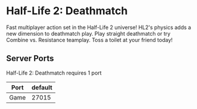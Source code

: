 # Half-Life 2: Deathmatch

Fast multiplayer action set in the Half-Life 2 universe! HL2's physics adds a new dimension to deathmatch play. Play straight deathmatch or try Combine vs. Resistance teamplay. Toss a toilet at your friend today! 

## Server Ports


Half-Life 2: Deathmatch requires 1 port


| Port    | default       |
|---------|---------------|
| Game    |  27015	      |
